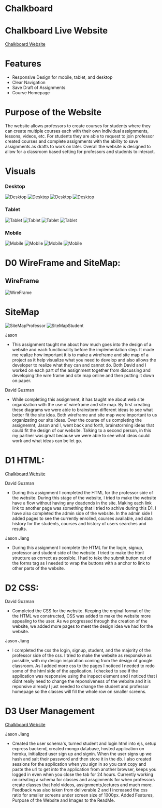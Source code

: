 # Chalkboard

# Chalkboard Live Website

[Chalkboard Website](https://chalk-board-app.herokuapp.com/)

# Features

- Responsive Design for mobile, tablet, and desktop
- Clear Navigation
- Save Draft of Assignments
- Course Homepage

# Purpose of the Website

The website allows professors to create courses for students where they can create multiple courses each with their own individual assignments, lessons, videos, etc. For students they are able to request to join professor created courses and complete assignments with the ability to save assignments as drafts to work on later. Overall the website is designed to allow for a classroom based setting for professors and students to interact.

# Visuals

### Desktop

![Desktop](https://github.com/DavidGuzman1999/chalkboard/blob/main/screenshots/desktop_signin.PNG)
![Desktop](https://github.com/DavidGuzman1999/chalkboard/blob/main/screenshots/desktop_signup.PNG)
![Desktop](https://github.com/DavidGuzman1999/chalkboard/blob/main/screenshots/desktop_homepage.PNG)
![Desktop](https://github.com/DavidGuzman1999/chalkboard/blob/main/screenshots/desktop_course.PNG)

### Tablet

![Tablet](https://github.com/DavidGuzman1999/chalkboard/blob/main/screenshots/tablet_signin.PNG)
![Tablet](https://github.com/DavidGuzman1999/chalkboard/blob/main/screenshots/tablet_signup.PNG)
![Tablet](https://github.com/DavidGuzman1999/chalkboard/blob/main/screenshots/tablet_homepage.PNG)
![Tablet](https://github.com/DavidGuzman1999/chalkboard/blob/main/screenshots/tablet_course.PNG)

### Mobile

![Mobile](https://github.com/DavidGuzman1999/chalkboard/blob/main/screenshots/mobile_signin.PNG)
![Mobile](https://github.com/DavidGuzman1999/chalkboard/blob/main/screenshots/mobile_signup.PNG)
![Mobile](https://github.com/DavidGuzman1999/chalkboard/blob/main/screenshots/mobile_homepage.PNG)
![Mobile](https://github.com/DavidGuzman1999/chalkboard/blob/main/screenshots/mobile_course.PNG)

# D0 WireFrame and SiteMap:

## WireFrame

![WireFrame](https://github.com/DavidGuzman1999/chalkboard/blob/main/images/IMG-0692.jpg)

# SiteMap

![SiteMapProfessor](https://github.com/DavidGuzman1999/chalkboard/blob/main/images/siteMapProfessor.png)
![SiteMapStudent](https://github.com/DavidGuzman1999/chalkboard/blob/main/images/siteMapStudent.png)

Jason

- This assignment taught me about how much goes into the design of a website and each functionality before the implementation step.
  It made me realize how important it is to make a wireframe and site map of a project as it help visualize what you need to develop and also
  allows the developer to realize what they can and cannot do. Both David and I worked on each part of the assignment together from discussing and developing the wire frame
  and site map online and then putting it down on paper.

David Guzman

- While completing this assignment, it has taught me about web site organization with the use of wireframe and site map. By first creating these diagrams
  we were able to brainstorm different ideas to see what better fit the site idea. Both wireframe and site map were important to us organizating our site ideas.
  Over the course of us completing the assignemnt, Jason and I, went back and forth, brainstorming ideas that could fit the design of our website.
  Talking to a second person, in this my partner was great because we were able to see what ideas could work and what ideas can be let go.

# D1 HTML:

[Chalkboard Website](https://davidguzman1999.github.io/chalkboard/index.html)

David Guzman

- During this assignment I completed the HTML for the professor side of the website. During this stage of the website, I tried to make the website have a flow without having any deadends in the site. Making each link link to another page was something that I tried to achive during this D1. I have also completed the admin side of the website. In the admin side I added pages to see the currently enrolled, courses available, and data history for the students, courses and history of users searches and results.

Jason Jiang

- During this assignment I complete the HTML for the login, signup, professor and student side of the website. I tried to make the html structure as correct as possible. I had to take the submit button out of the forms tag as I needed to wrap the buttons with a anchor to link to other parts of the website.

# D2 CSS:

David Guzman

- Completed the CSS for the website. Keeping the orginal format of the the HTML we constructed, CSS was added to make the website more appealing to the user. As we progressed through the creation of the website, we added more pages to meet the design idea we had for the website.

Jason Jiang

- I completed the css the login, signup, student, and the majority of the professor side of the css. I tried to make the website as responsive as possible, with my design inspiration coming from the design of google classroom. As I added more css to the pages I noticed I needed to redo some of the html side of the application. I checked to see if the application was responsive using the inspect element and i noticed that i didnt really need to change the reponsiveness of the website and it is reponsive already I just needed to change the student and professor homepage so the classes will fill the whole row on smaller screens.

# D3 User Management

[Chalkboard Website](https://chalk-board-app.herokuapp.com/)

Jason Jiang

- Created the user schema's, turned student and login html into ejs, setup express backend, created mongo database, hosted application on heroku, initialized user sign up and signin. When the user signs up we hash and salt their password and then store it in the db. I also created sessions for the application when you sign in so you cant copy and paste the url to get into the application from another browser, keeps you logged in even when you close the tab for 24 hours. Currently working on creating a schema for classes and assginments for when professors create classes that hold videos, assignments,lectures and much more. Feedback was also taken from deliverable 2 and I increased the css ratio for smaller screens under screen size of 1000px. Added Features, Purpose of the Website and Images to the ReadMe.

